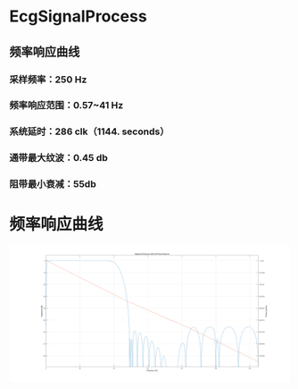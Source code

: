 # EcgSignalProcess

## 频率响应曲线
### 采样频率：250 Hz
### 频率响应范围：0.57~41 Hz
### 系统延时：286 clk（1144. seconds）
### 通带最大纹波：0.45 db
### 阻带最小衰减：55db

# 频率响应曲线
![fr plot](https://github.com/OnTimeSir/EcgSignalProcess/blob/master/pictures/freqRes_whole.png?raw=true)
